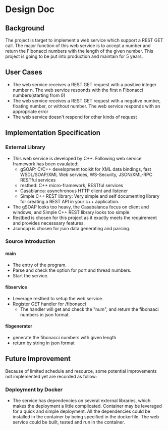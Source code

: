 # Design Doc
## Background
The project is target to implement a web service which support a REST GET call. The major function of this web service is to accept a number and return the Fibonacci numbers with the length of the given number. This project is going to be put into production and maintain for 5 years.

## User Cases
* The web service receives a REST GET request with a positive integer number n. The web service responds with the first n Fibonacci numbers(starting from 0)
*  The web service receives a REST GET request with a negative number, floating number, or without number. The web service responds with an appropriate error
*  The web service doesn't respond for other kinds of request

## Implementation Specification
### External Library
* This web service is developed by C++. Following web service framework has been evaulated:
  * gSOAP: C/C++ development toolkit for XML data bindings, fast WSDL/SOAP/XML Web services, WS-Security, JSON/XML-RPC RESTful services
  * restbed: C++ micro-framework, RESTful services
  * Casablanca: asynchronous HTTP client and listener
  * Simple C++ REST library: Very simple and self documenting library for creating a REST API in your c++ application.
* The gSOAP looks too heavy, the Casabalanca focus on client and windows, and Simple C++ REST library looks too simple.
* Restbed is chosen for this project as it exactly meets the requirement and provides necesssary features.
* Jsoncpp is chosen for json data generating and parsing.

### Source Introduction
#### main
* The entry of the program. 
* Parse and check the option for port and thread numbers. 
* Start the service.

#### fibservice
* Leverage restbed to setup the web service.
* Register GET handler for /fibonacci
  * The handler will get and check the "num", and return the fibonaaci numbers in json format. 

#### fibgenerator
* generate the fibonacci numbers with given length
* return by string in json format

## Future Improvement
Because of limited schedule and resource, some potential improvements not implemented yet are recorded as follow: 
### Deployment by Docker
* The service has dependencies on several external libraries, which makes the deployment a little complicated. Container may be leveraged for a quick and simple deployment. All the dependencies could be installed in the container by being specified in the dockerfile. The web service could be built, tested and run in the container.
